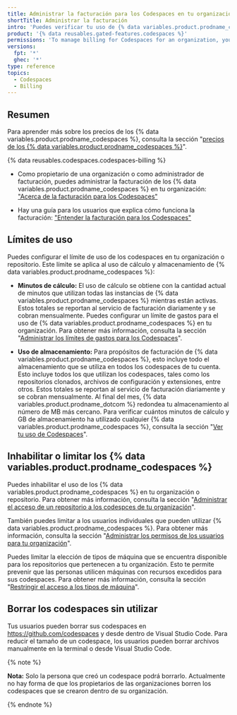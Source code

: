 ```yaml
---
title: Administrar la facturación para los Codespaces en tu organización
shortTitle: Administrar la facturación
intro: 'Puedes verificar tu uso de {% data variables.product.prodname_codespaces %} y configurar los límites de uso.'
product: '{% data reusables.gated-features.codespaces %}'
permissions: 'To manage billing for Codespaces for an organization, you must be an organization owner or a billing manager.'
versions:
  fpt: '*'
  ghec: '*'
type: reference
topics:
  - Codespaces
  - Billing
---
```


## Resumen

Para aprender más sobre los precios de los {% data variables.product.prodname_codespaces %}, consulta la sección "[precios de los {% data variables.product.prodname_codespaces %}](/billing/managing-billing-for-github-codespaces/about-billing-for-codespaces#codespaces-pricing)".

{% data reusables.codespaces.codespaces-billing %}

- Como propietario de una organización o como administrador de facturación, puedes administrar la facturación de los {% data variables.product.prodname_codespaces %} en tu organización: ["Acerca de la facturación para los Codespaces"](/billing/managing-billing-for-github-codespaces/about-billing-for-codespaces)

- Hay una guía para los usuarios que explica cómo funciona la facturación: ["Entender la facturación para los Codespaces"](/codespaces/codespaces-reference/understanding-billing-for-codespaces)

## Límites de uso

Puedes configurar el límite de uso de los codespaces en tu organización o repositorio. Este límite se aplica al uso de cálculo y almacenamiento de {% data variables.product.prodname_codespaces %}:

- **Minutos de cálculo:** El uso de cálculo se obtiene con la cantidad actual de minutos que utilizan todas las instancias de {% data variables.product.prodname_codespaces %} mientras están activas. Estos totales se reportan al servicio de facturación diariamente y se cobran mensualmente. Puedes configurar un límite de gastos para el uso de {% data variables.product.prodname_codespaces %} en tu organización. Para obtener más información, consulta la sección "[Administrar los límites de gastos para los Codespaces](/billing/managing-billing-for-github-codespaces/managing-spending-limits-for-codespaces)".

- **Uso de almacenamiento:**  Para propósitos de facturación de {% data variables.product.prodname_codespaces %}, esto incluye todo el almacenamiento que se utiliza en todos los codespaces de tu cuenta. Esto incluye todos los que utilizan los codespaces, tales como los repositorios clonados, archivos de configuración y extensiones, entre otros. Estos totales se reportan al servicio de facturación diariamente y se cobran mensualmente. Al final del mes, {% data variables.product.prodname_dotcom %} redondea tu almacenamiento al número de MB más cercano. Para verificar cuántos minutos de cálculo y GB de almacenamiento ha utilizado cualquier {% data variables.product.prodname_codespaces %}, consulta la sección "[Ver tu uso de Codespaces](/billing/managing-billing-for-github-codespaces/viewing-your-codespaces-usage)".

## Inhabilitar o limitar los {% data variables.product.prodname_codespaces %}

Puedes inhabilitar el uso de los {% data variables.product.prodname_codespaces %} en tu organización o repositorio. Para obtener más información, consulta la sección "[Administrar el acceso de un repositorio a los codespces de tu organización](/codespaces/managing-codespaces-for-your-organization/managing-access-and-security-for-your-organizations-codespaces)".

También puedes limitar a los usuarios individuales que pueden utilizar {% data variables.product.prodname_codespaces %}. Para obtener más información, consulta la sección "[Administrar los permisos de los usuarios para tu organización](/codespaces/managing-codespaces-for-your-organization/managing-user-permissions-for-your-organization)".

Puedes limitar la elección de tipos de máquina que se encuentra disponible para los repositorios que pertenecen a tu organización. Esto te permite prevenir que las personas utilicen máquinas con recursos excedidos para sus codespaces. Para obtener más información, consulta la sección "[Restringir el acceso a los tipos de máquina](/codespaces/managing-codespaces-for-your-organization/restricting-access-to-machine-types)".

## Borrar los codespaces sin utilizar

Tus usuarios pueden borrar sus codespaces en https://github.com/codespaces y desde dentro de Visual Studio Code. Para reducir el tamaño de un codespace, los usuarios pueden borrar archivos manualmente en la terminal o desde Visual Studio Code.

{% note %}

**Nota:** Solo la persona que creó un codespace podrá borrarlo. Actualmente no hay forma de que los propietarios de las organizaciones borren los codespaces que se crearon dentro de su organización.

{% endnote %}
